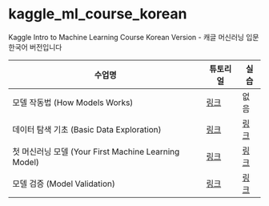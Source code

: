 # kaggle_ml_course_korean
Kaggle Intro to Machine Learning Course Korean Version - 캐글 머신러닝 입문 한국어 버전입니다

| 수업명 | 튜토리얼 | 실습 |
| ----- | --- | --- |
| 모델 작동법 (How Models Works) | [링크](https://www.kaggle.com/code/donggeonhan/how-models-work-kor-ver?scriptVersionId=102974832) | 없음 |
| 데이터 탐색 기초 (Basic Data Exploration) | [링크](https://www.kaggle.com/code/donggeonhan/basic-data-exploration?scriptVersionId=102980220) | [링크](https://www.kaggle.com/code/donggeonhan/exercise-explore-your-data?scriptVersionId=102982432) |
| 첫 머신러닝 모델 (Your First Machine Learning Model) | [링크](https://www.kaggle.com/code/donggeonhan/your-first-machine-learning-model/notebook) | [링크](https://www.kaggle.com/code/donggeonhan/exercise-your-first-machine-learning-model/notebook) |
| 모델 검증 (Model Validation) | [링크](https://www.kaggle.com/donggeonhan/model-validation) | [링크](https://www.kaggle.com/code/donggeonhan/exercise-model-validation/notebook) |

